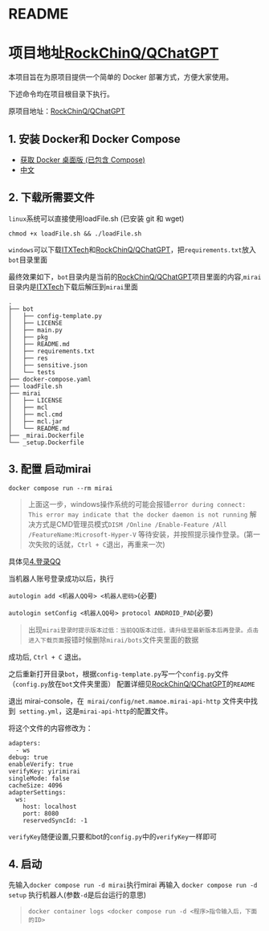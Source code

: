 # README

# 项目地址[RockChinQ/QChatGPT](https://github.com/RockChinQ/QChatGPT)

本项目旨在为原项目提供一个简单的 Docker 部署方式，方便大家使用。

下述命令均在项目根目录下执行。

原项目地址：[RockChinQ/QChatGPT](https://github.com/RockChinQ/QChatGPT)

## 1. 安装 Docker和 Docker Compose

- [获取 Docker 桌面版 (已包含 Compose)](https://docs.docker.com/get-docker/)
- [中文](https://dockerdocs.cn/get-docker/index.html)

## 2. 下载所需要文件
`linux`系统可以直接使用loadFile.sh (已安装 git 和 wget)
```
chmod +x loadFile.sh && ./loadFile.sh 
```

`windows`可以下载[ITXTech](https://github.com/iTXTech/mirai-console-loader/releases/download/v2.1.2/mcl-2.1.2.zip)和[RockChinQ/QChatGPT](https://github.com/RockChinQ/QChatGPT)，把`requirements.txt`放入`bot`目录里面

最终效果如下，`bot`目录内是当前的[RockChinQ/QChatGPT](https://github.com/RockChinQ/QChatGPT)项目里面的内容,`mirai`目录内是[ITXTech](https://github.com/iTXTech/mirai-console-loader/releases/download/v2.1.2/mcl-2.1.2.zip)下载后解压到`mirai`里面

```
.
├── bot
│   ├── config-template.py
│   ├── LICENSE
│   ├── main.py
│   ├── pkg
│   ├── README.md
│   ├── requirements.txt
│   ├── res
│   ├── sensitive.json
│   └── tests
├── docker-compose.yaml
├── loadFile.sh
├── mirai
│   ├── LICENSE
│   ├── mcl
│   ├── mcl.cmd
│   ├── mcl.jar
│   └── README.md
├── _mirai.Dockerfile
└── _setup.Dockerfile
```
## 3. 配置 启动mirai

`docker compose run --rm mirai`
> 上面这一步，windows操作系统的可能会报错`error during connect: This error may indicate that the docker daemon is not running` 
> 解决方式是CMD管理员模式`DISM /Online /Enable-Feature /All /FeatureName:Microsoft-Hyper-V`
等待安装，并按照提示操作登录。(第一次失败的话就，`Ctrl + C`退出，再重来一次)

具体见[4.登录QQ](https://yiri-mirai.wybxc.cc/tutorials/01/configuration)

当机器人账号登录成功以后，执行

`autologin add <机器人QQ号> <机器人密码>`(必要)

`autologin setConfig <机器人QQ号> protocol ANDROID_PAD`(必要)
>出现`mirai登录时提示版本过低：当前QQ版本过低，请升级至最新版本后再登录。点击进入下载页面`报错时候删除`mirai/bots`文件夹里面的数据

成功后, `Ctrl + C` 退出。

之后重新打开目录`bot`，根据`config-template.py`写一个`config.py`文件（`config.py`放在`bot`文件夹里面）
配置详细见[RockChinQ/QChatGPT](https://github.com/RockChinQ/QChatGPT)的`README`


退出 mirai-console，在` mirai/config/net.mamoe.mirai-api-http` 文件夹中找到` setting.yml`，这是` mirai-api-http `的配置文件。

将这个文件的内容修改为：
```
adapters:
  - ws
debug: true
enableVerify: true
verifyKey: yirimirai
singleMode: false
cacheSize: 4096
adapterSettings:
  ws:
    host: localhost
    port: 8080
    reservedSyncId: -1
```
`verifyKey`随便设置,只要和bot的`config.py`中的`verifyKey`一样即可
## 4. 启动

先输入`docker compose run -d mirai`执行mirai
再输入 `docker compose run -d setup` 执行机器人(参数`-d`是后台运行的意思)
>`docker container logs <docker compose run -d <程序>指令输入后，下面的ID>`
